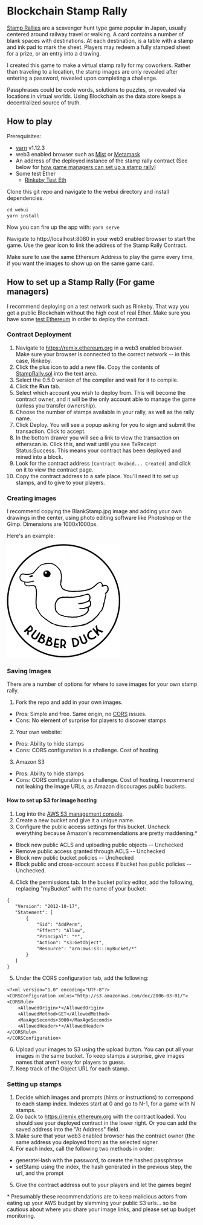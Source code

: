 # Blockchain Stamp Rally

[Stamp Rallies](https://www.tokyoweekender.com/2009/08/stamp-rallies/) are a scavenger hunt type game popular in Japan, usually centered around railway travel or walking. A card contains a number of blank spaces with destinations. At each destination, is a table with a stamp and ink pad to mark the sheet. Players may redeem a fully stamped sheet for a prize, or an entry into a drawing.

I created this game to make a virtual stamp rally for my coworkers. Rather than traveling to a location, the stamp images are only revealed after entering a password, revealed upon completing a challenge.

Passphrases could be code words, solutions to puzzles, or revealed via locations in virtual worlds. Using Blockchain as the data store keeps a decentralized source of truth.


## How to play

Prerequisites:
- [yarn](https://yarnpkg.com/en/) v1.12.3
- web3 enabled browser such as [Mist](https://github.com/ethereum/mist/releases) or [Metamask](https://metamask.io/)
- An address of the deployed instance of the stamp rally contract (See below for [how game managers can set up a stamp rally](#how-to-set-up-a-stamp-rally-for-game-managers))
- Some test Ether
  - [Rinkeby Test Eth](https://faucet.rinkeby.io/)

Clone this git repo and navigate to the webui directory and install dependencies.

```
cd webui
yarn install
```

Now you can fire up the app with:
`yarn serve`

Navigate to http://localhost:8080 in your web3 enabled browser to start the game. Use the gear icon to link the address of the Stamp Rally Contract.

Make sure to use the same Ethereum Address to play the game every time, if you want the images to show up on the same game card.

## How to set up a Stamp Rally (For game managers)

I recommend deploying on a test network such as Rinkeby. That way you get a public Blockchain without the high cost of real Ether. Make sure you have some [test Ethereum](https://faucet.rinkeby.io/) in order to deploy the contract.

### Contract Deployment

1. Navigate to https://remix.ethereum.org in a web3 enabled browser. Make sure your browser is connected to the correct network -- in this case, Rinkeby.
2. Click the plus icon to add a new file. Copy the contents of [StampRally.sol](https://github.com/ann-kilzer/blockchain-stamp-rally/blob/master/contracts/StampRally.sol) into the text area.
3. Select the 0.5.0 version of the compiler and wait for it to compile.
4. Click the **Run** tab.
5. Select which account you wish to deploy from. This will become the contract owner, and it will be the only account able to manage the game (unless you transfer ownership).
6. Choose the number of stamps available in your rally, as well as the rally name.
7. Click Deploy. You will see a popup asking for you to sign and submit the transaction. Click to accept.
8. In the bottom drawer you will see a link to view the transaction on etherscan.io. Click this, and wait until you see TxReceipt Status:Success. This means your contract has been deployed and mined into a block.
9. Look for the contract address `[Contract 0xabcd... Created]` and click on it to view the contract page.
10. Copy the contract address to a safe place. You'll need it to set up stamps, and to give to your players.

### Creating images
I recommend copying the BlankStamp.jpg image and adding your own drawings in the center, using photo editing software like Photoshop or the Gimp. Dimensions are 1000x1000px.

Here's an example:

<img src="https://github.com/ann-kilzer/blockchain-stamp-rally/blob/master/sample-images/RubberDuck.jpg?raw=true" width="300" height="300" alt-text="Duck Stamp Example">

### Saving Images

There are a number of options for where to save images for your own stamp rally.

1. Fork the repo and add in your own images.
 - Pros: Simple and free. Same origin, no [CORS](https://developer.mozilla.org/en-US/docs/Web/HTTP/CORS) issues.
 - Cons: No element of surprise for players to discover stamps


2. Your own website:
 - Pros: Ability to hide stamps
 - Cons: CORS configuration is a challenge. Cost of hosting


3. Amazon S3
 - Pros: Ability to hide stamps
 - Cons: CORS configuration is a challenge. Cost of hosting. I recommend not leaking the image URLs, as Amazon discourages public buckets.

#### How to set up S3 for image hosting
1. Log into the [AWS S3 management console](https://s3.console.aws.amazon.com/s3/home).
2. Create a new bucket and give it a unique name.
3. Configure the public access settings for this bucket. Uncheck everything because Amazon's recommendations are pretty maddening.*
  - Block new public ACLS and uploading public objects -- Unchecked
  - Remove public access granted through ACLS -- Unchecked
  - Block new public bucket policies -- Unchecked
  - Block public and cross-account access if bucket has public policies -- Unchecked.

4. Click the permissions tab.
   In the bucket policy editor, add the following, replacing "myBucket" with the name of your bucket:
 ```
 {
    "Version": "2012-10-17",
    "Statement": [
        {
            "Sid": "AddPerm",
            "Effect": "Allow",
            "Principal": "*",
            "Action": "s3:GetObject",
            "Resource": "arn:aws:s3:::myBucket/*"
        }
    ]
}
```
5. Under the CORS configuration tab, add the following:
```
<?xml version="1.0" encoding="UTF-8"?>
<CORSConfiguration xmlns="http://s3.amazonaws.com/doc/2006-03-01/">
<CORSRule>
    <AllowedOrigin>*</AllowedOrigin>
    <AllowedMethod>GET</AllowedMethod>
    <MaxAgeSeconds>3000</MaxAgeSeconds>
    <AllowedHeader>*</AllowedHeader>
</CORSRule>
</CORSConfiguration>
```
6. Upload your images to S3 using the upload button. You can put all your images in the same bucket. To keep stamps a surprise, give images names that aren't easy for players to guess.
7. Keep track of the Object URL for each stamp. 


### Setting up stamps

1. Decide which images and prompts (hints or instructions) to correspond to each stamp index. Indexes start at 0 and go to N-1, for a game with N stamps.
2. Go back to https://remix.ethereum.org with the contract loaded. You should see your deployed contract in the lower right. Or you can add the saved address into the "At Address" field.
3. Make sure that your web3 enabled browser has the contract owner (the same address you deployed from) as the selected signer.
4. For each index, call the following two methods in order:
  - generateHash with the password, to create the hashed passphrase
  - setStamp using the index, the hash generated in the previous step, the url, and the prompt
5. Give the contract address out to your players and let the games begin!


\* Presumably these recommendations are to keep malicious actors from eating up your AWS budget by slamming your public S3 urls... so be cautious about where you share your image links, and please set up budget monitoring.

